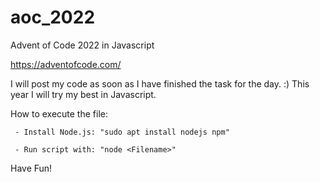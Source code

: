 # aoc_2022
Advent of Code 2022 in Javascript

https://adventofcode.com/

I will post my code as soon as I have finished the task for the day. :) 
This year I will try my best in Javascript.

How to execute the file:
     
     - Install Node.js: "sudo apt install nodejs npm"
     
     - Run script with: "node <Filename>"
  
  Have Fun! 
